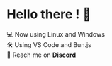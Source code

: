 # Hello there ! 👋
💻 Now using Linux and Windows<br>
🛠️ Using VS Code and Bun.js<br>
💬 Reach me on **[Discord](http://discord.com/users/1087664832863547493)**<br>

<!---
## Stats
![Anurag's github stats](https://github-readme-stats.vercel.app/api?username=firminunderscore&show_icons=true&count_private=true&bg_color=ffffff,F9F9F9)
![Top Langs](https://github-readme-stats.vercel.app/api/top-langs/?username=firminunderscore)
--->
